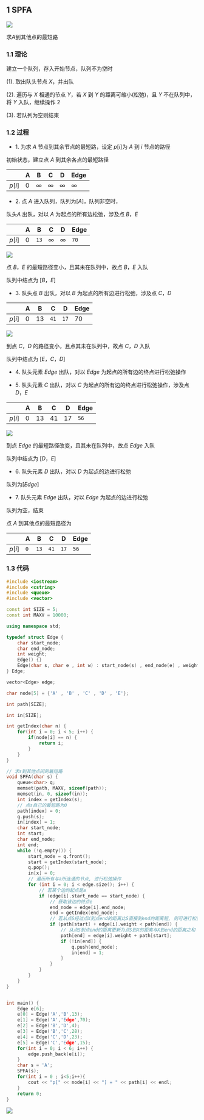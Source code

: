 ## 1 SPFA

![](https://cdn.hurra.ltd/img/2022-4-4-0152.svg)

求$A$到其他点的最短路


### 1.1 理论

建立一个队列，存入开始节点，队列不为空时

$(1)$. 取出队头节点 $X$，并出队  

$(2)$. 遍历与 $X$ 相通的节点 $Y$，若 $X$ 到 $Y$ 的距离可缩小(松弛)，且 $Y$ 不在队列中，将 $Y$ 入队，继续操作 $2$
 
$(3)$. 若队列为空则结束


### 1.2 过程

- $1$. 为求 $A$ 节点到其余节点的最短路，设定 $p[i]$为 $A$ 到 $i$ 节点的路径

初始状态，建立点 $A$ 到其余各点的最短路径

|        | A   | B   | C   | D   | Edge |
| ------ | --- | --- | --- | --- | ---- |
| $p[i]$ | $0$ | $∞$ | $∞$ | $∞$ | $∞$  |


- $2$. 点 $A$ 进入队列，队列为$[A]$，队列非空时，

队头$A$ 出队，对以 $A$ 为起点的所有边松弛，涉及点 $B，E$

|        | A   | B    | C   | D   | Edge |
| ------ | --- | ---- | --- | --- | ---- |
| $p[i]$ | $0$ | `13` | $∞$ | $∞$ | `70` |

![](https://cdn.hurra.ltd/img/2022-4-4-0156.svg)

点 $B，E$ 的最短路径变小，且其未在队列中，故点 $B，E$ 入队

队列中结点为 $[B，E]$


- $3$. 队头点 $B$ 出队，对以 $B$ 为起点的所有边进行松弛，涉及点 $C，D$

|        | A   | B    | C    | D    | Edge |
| ------ | --- | ---- | ---- | ---- | ---- |
| $p[i]$ | $0$ | $13$ | `41` | `17` | $70$ |

![](https://cdn.hurra.ltd/img/2022-4-4-0158.svg)

到点 $C，D$ 的路径变小，且点其未在队列中，故点 $C，D$ 入队

队列中结点为 $[E，C，D]$


- $4$. 队头元素 $Edge$ 出队，对以 $Edge$ 为起点的所有边的终点进行松弛操作


- $5$. 队头元素 $C$ 出队，对以 $C$ 为起点的所有边的终点进行松弛操作，涉及点$D，E$

|        | A   | B    | C    | D    | Edge |
| ------ | --- | ---- | ---- | ---- | ---- |
| $p[i]$ | $0$ | $13$ | $41$ | $17$ | `56` |

![](https://cdn.hurra.ltd/img/2022-4-4-0159.svg)

到点 $Edge$ 的最短路径改变，且其未在队列中，故点 $Edge$ 入队

队列中结点为 $[D，E]$


- $6$. 队头元素 $D$ 出队，对以 $D$ 为起点的边进行松弛

队列为$[Edge]$


- $7$. 队头元素 $Edge$ 出队，对以 $Edge$ 为起点的边进行松弛

队列为空，结束

点 $A$ 到其他点的最短路径为

|        | A   | B    | C    | D    | Edge |
| ------ | --- | ---- | ---- | ---- | ---- |
| $p[i]$ | `0` | `13` | `41` | `17` | `56` |



### 1.3 代码

```c++
#include <iostream>
#include <cstring>
#include <queue>
#include <vector>

const int SIZE = 5;
const int MAXV = 10000;

using namespace std;

typedef struct Edge {
    char start_node;
    char end_node;
    int weight;
    Edge() {}
    Edge(char s, char e , int w) : start_node(s) , end_node(e) , weight(w) {}
} Edge;

vector<Edge> edge;

char node[5] = {'A' , 'B' , 'C' , 'D' , 'E'};

int path[SIZE];

int in[SIZE];

int getIndex(char n) {
    for(int i = 0; i < 5; i++) {
        if(node[i] == n) {
            return i;
        }
    }
}

// 求s到其他点间的最短路
void SPFA(char s) {
    queue<char> q;
    memset(path, MAXV, sizeof(path));
    memset(in, 0, sizeof(in));
    int index = getIndex(s);
    // 点s自己的最短路为0
    path[index] = 0;
    q.push(s);
    in[index] = 1;
    char start_node;
    int start;
    char end_node;
    int end;
    while (!q.empty()) {
        start_node = q.front();
        start = getIndex(start_node);
        q.pop();
        in[x] = 0;
        // 遍历所有与a所连通的节点, 进行松弛操作
        for (int i = 0; i < edge.size(); i++) {
            // 若某个边的起点是a
            if (edge[i].start_node == start_node) {
                // 获取该边的终点e
                end_node = edge[i].end_node;
                end = getIndex(end_node);
                // 若从点S经过点X到点end的距离比S直接到end的距离短, 则可进行松弛操作
                if (path[start] + edge[i].weight < path[end]) {
                    // 从点S到点end的距离更新为点S到X的距离与X到end的距离之和
                    path[end] = edge[i].weight + path[start];
                    if (!in[end]) {
                        q.push(end_node);
                        in[end] = 1;
                    }
                }
            }
        }
    }
}


int main() {
    Edge e[6];
    e[0] = Edge('A','B',13);
    e[1] = Edge('A','Edge',70);
    e[2] = Edge('B','D',4);
    e[3] = Edge('B','C',28);
    e[4] = Edge('C','D',23);
    e[5] = Edge('C','Edge',15);
    for(int i = 0; i < 6; i++) {
        edge.push_back(e[i]);
    }
    char s = 'A';
    SPFA(s);
    for(int i = 0 ; i<5;i++){
        cout << "p[" << node[i] << "] = " << path[i] << endl;
    }
    return 0;
}
```

![](https://cdn.hurra.ltd/img/20200621231426.png)
